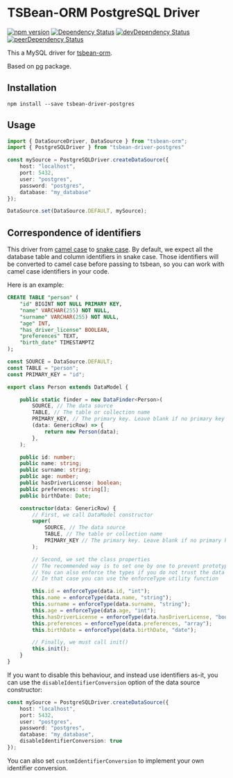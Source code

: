 # TSBean-ORM PostgreSQL Driver

[![npm version](https://badge.fury.io/js/tsbean-driver-postgres.svg)](https://badge.fury.io/js/tsbean-driver-postgres)
[![Dependency Status](https://david-dm.org/AgustinSRG/tsbean-driver-postgres.svg)](https://david-dm.org/AgustinSRG/tsbean-driver-postgres)
[![devDependency Status](https://david-dm.org/AgustinSRG/tsbean-driver-postgres/dev-status.svg)](https://david-dm.org/AgustinSRG/tsbean-driver-postgres?type=dev)
[![peerDependency Status](https://david-dm.org/AgustinSRG/tsbean-driver-postgres/peer-status.svg)](https://david-dm.org/AgustinSRG/tsbean-driver-postgres?type=peer)

This a MySQL driver for [tsbean-orm](https://github.com/AgustinSRG/tsbean-orm).

Based on [pg](https://www.npmjs.com/package/pg) package.

## Installation

```
npm install --save tsbean-driver-postgres
```

## Usage

```ts
import { DataSourceDriver, DataSource } from "tsbean-orm";
import { PostgreSQLDriver } from "tsbean-driver-postgres"

const mySource = PostgreSQLDriver.createDataSource({
    host: "localhost",
    port: 5432,
    user: "postgres",
    password: "postgres",
    database: "my_database"
});

DataSource.set(DataSource.DEFAULT, mySource);
```

## Correspondence of identifiers

This driver from [camel case](https://en.wikipedia.org/wiki/Camel_case) to [snake case](https://en.wikipedia.org/wiki/Snake_case). By default, we expect all the database table and column identifiers in snake case. Those identifiers will be converted to camel case before passing to tsbean, so you can work with camel case identifiers in your code.

Here is an example:

```sql
CREATE TABLE "person" (
    "id" BIGINT NOT NULL PRIMARY KEY,
    "name" VARCHAR(255) NOT NULL,
    "surname" VARCHAR(255) NOT NULL,
    "age" INT,
    "has_driver_license" BOOLEAN,
    "preferences" TEXT,
    "birth_date" TIMESTAMPTZ
);
```

```ts
const SOURCE = DataSource.DEFAULT;
const TABLE = "person";
const PRIMARY_KEY = "id";

export class Person extends DataModel {

    public static finder = new DataFinder<Person>(
        SOURCE, // The data source
        TABLE, // The table or collection name
        PRIMARY_KEY, // The primary key. Leave blank if no primary key
        (data: GenericRow) => {
            return new Person(data);
        },
    );

    public id: number;
    public name: string;
    public surname: string;
    public age: number;
    public hasDriverLicense: boolean;
    public preferences: string[];
    public birthDate: Date;

    constructor(data: GenericRow) {
        // First, we call DataModel constructor 
        super(
            SOURCE, // The data source
            TABLE, // The table or collection name
            PRIMARY_KEY // The primary key. Leave blank if no primary key
        );

        // Second, we set the class properties
        // The recommended way is to set one by one to prevent prototype pollution
        // You can also enforce the types if you do not trust the data source
        // In that case you can use the enforceType utility function

        this.id = enforceType(data.id, "int");
        this.name = enforceType(data.name, "string");
        this.surname = enforceType(data.surname, "string");
        this.age = enforceType(data.age, "int");
        this.hasDriverLicense = enforceType(data.hasDriverLicense, "boolean");
        this.preferences = enforceType(data.preferences, "array");
        this.birthDate = enforceType(data.birthDate, "date");

        // Finally, we must call init()
        this.init();
    }
}
```

If you want to disable this behaviour, and instead use identifiers as-it, you can use the `disableIdentifierConversion` option of the data source constructor:

```ts
const mySource = PostgreSQLDriver.createDataSource({
    host: "localhost",
    port: 5432,
    user: "postgres",
    password: "postgres",
    database: "my_database",
    disableIdentifierConversion: true
});
```

You can also set `customIdentifierConversion` to implement your own identifier conversion.
